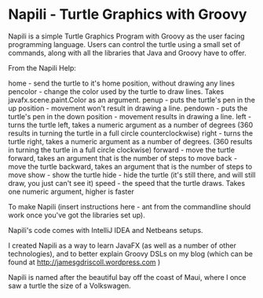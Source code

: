 Napili - Turtle Graphics with Groovy
==============================

Napili is a simple Turtle Graphics Program with Groovy as the user facing programming language.   Users can control
the turtle using a small set of commands, along with all the libraries that Java and Groovy have to offer.

From the Napili Help:


home - send the turtle to it's home position, without drawing any
    lines
pencolor - change the color used by the turtle to draw lines.
    Takes javafx.scene.paint.Color as an argument.
penup - puts the turtle's pen in the up position - movement won't
    result in drawing a line.
pendown - puts the turtle's pen in the down position - movement
    results in drawing a line.
left - turns the turtle left, takes a numeric argument as a number
    of degrees (360 results in turning the turtle in a full circle
    counterclockwise)
right - turns the turtle right, takes a numeric argument as a
    number of degrees. (360 results in turning the turtle in a full
    circle clockwise)
forward - move the turtle forward, takes an argument that is the
    number of steps to move
back - move the turtle backward, takes an argument that is the number
    of steps to move
show - show the turtle
hide - hide the turtle (it's still there, and will still draw, you
    just can't see it)
speed - the speed that the turtle draws.  Takes one numeric argument,
    higher is faster



To make Napili (insert instructions here - ant from the commandline should work once you've got the libraries set up).


Napili's code comes with IntelliJ IDEA and Netbeans setups.


I created Napili as a way to learn JavaFX (as well as a number of other technologies), and to better explain Groovy
DSLs on my blog (which can be found at http://jamesgdriscoll.wordpress.com )

Napili is named after the beautiful bay off the coast of Maui, where I once saw a turtle the size of a Volkswagen.